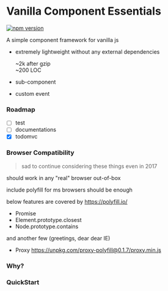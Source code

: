 Vanilla Component Essentials
============================

[![npm version](https://badge.fury.io/js/vce.svg)](https://www.npmjs.com/package/vce)

A simple component framework for vanilla js

- extremely lightweight without any external dependencies

    ~2k after gzip  
    ~200 LOC

- sub-component
- custom event

### Roadmap

- [ ] test
- [ ] documentations
- [x] todomvc

### Browser Compatibility

> sad to continue considering these things even in 2017

should work in any "real" browser out-of-box

include polyfill for ms browsers should be enough

below features are covered by <https://polyfill.io/>

+ Promise
+ Element.prototype.closest
+ Node.prototype.contains

and another few (greetings, dear dear IE)

+ Proxy <https://unpkg.com/proxy-polyfill@0.1.7/proxy.min.js>

### Why?

### QuickStart
